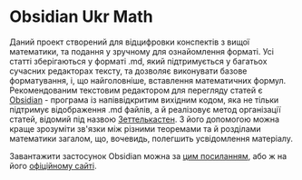 ﻿# Obsidian Ukr Math
Даний проект створений для відцифровки конспектів з вищої математики, та подання у зручному для ознайомлення форматі.
Усі статті зберігаються у форматі .md, який підтримується у багатьох сучасних редакторах тексту, та дозволяє виконувати базове форматування, і, що найголовніше, вставлення математичних формул.
Рекомендованим текстовим редактором для перегляду статей є [Obsidian](https://obsidian.md/) - програма із напіввідкритим вихідним кодом, яка не тільки підтримує відображення .md файлів, а й реалізовує метод організації статей, відомий під назвою [Зеттелькастен](https://uk.wikipedia.org/wiki/%D0%97%D0%B5%D1%82%D1%82%D0%B5%D0%BB%D1%8C%D0%BA%D0%B0%D1%81%D1%82%D0%B5%D0%BD). З його допомогою можна краще зрозуміти зв'язки між різними теоремами та й розділами математики загалом, що, вочевидь, полегшить усвідомлення матеріалу.

Завантажити застосунок Obsidian можна за [цим посиланням](https://obsidian.md/download),  або ж на його [офіційному сайті](https://obsidian.md/).
